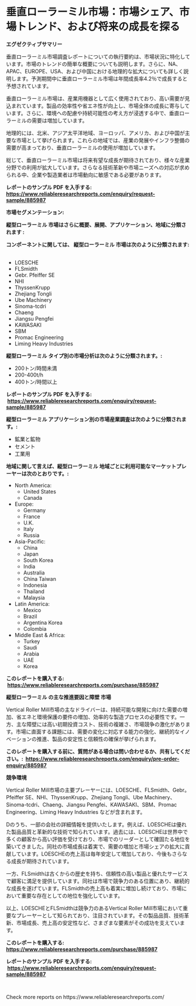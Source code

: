 <p><h1>垂直ローラーミル市場：市場シェア、市場トレンド、および将来の成長を探る</h1></p><p><strong>エグゼクティブサマリー</strong></p>
<p><p>垂直ローラーミル市場調査レポートについての執行要約は、市場状況に特化しています。市場のトレンドの簡単な概要についても説明します。さらに、NA、APAC、EUROPE、USA、および中国における地理的な拡大についても詳しく説明します。予測期間中に垂直ローラーミル市場は年間成長率4.2％で成長すると予想されています。</p><p>垂直ローラーミル市場は、産業用機器として広く使用されており、高い需要が見込まれています。製品の効率性や省エネ性が向上し、市場全体の成長に寄与しています。さらに、環境への配慮や持続可能性の考え方が浸透する中で、垂直ローラーミルの需要は増加しています。</p><p>地理的には、北米、アジア太平洋地域、ヨーロッパ、アメリカ、および中国が主要な市場として挙げられます。これらの地域では、産業の発展やインフラ整備の需要が高まっており、垂直ローラーミルの使用が増加しています。</p><p>総じて、垂直ローラーミル市場は将来有望な成長が期待されており、様々な産業分野での利用が拡大しています。さらなる技術革新や市場ニーズへの対応が求められる中、企業や製造業者は市場動向に敏感である必要があります。</p></p>
<p><strong>レポートのサンプル PDF を入手する: <a href="https://www.reliableresearchreports.com/enquiry/request-sample/885987">https://www.reliableresearchreports.com/enquiry/request-sample/885987</a></strong></p>
<p><strong>市場セグメンテーション:</strong></p>
<p><strong> 縦型ローラーミル 市場はさらに概要、展開、アプリケーション、地域に分類されます :</strong></p>
<p><strong>コンポーネントに関しては、 縦型ローラーミル 市場は次のように分類されます: &nbsp;</strong></p>
<p><ul><li>LOESCHE</li><li>FLSmidth</li><li>Gebr. Pfeiffer SE</li><li>NHI</li><li>ThyssenKrupp</li><li>Zhejiang Tongli</li><li>Ube Machinery</li><li>Sinoma-tcdri</li><li>Chaeng</li><li>Jiangsu Pengfei</li><li>KAWASAKI</li><li>SBM</li><li>Promac Engineering</li><li>Liming Heavy Industries</li></ul></p>
<p><strong> 縦型ローラーミル タイプ別の市場分析は次のように分類されます。:</strong></p>
<p><ul><li>200トン/時間未満</li><li>200-400t/h</li><li>400トン/時間以上</li></ul></p>
<p><strong>レポートのサンプル PDF を入手する: &nbsp;<a href="https://www.reliableresearchreports.com/enquiry/request-sample/885987">https://www.reliableresearchreports.com/enquiry/request-sample/885987</a></strong></p>
<p><strong> 縦型ローラーミル アプリケーション別の市場産業調査は次のように分類されます。:</strong></p>
<p><ul><li>鉱業と鉱物</li><li>セメント</li><li>工業用</li></ul></p>
<p><strong>地域に関して言えば、縦型ローラーミル 地域ごとに利用可能なマーケットプレーヤーは次のとおりです。:</strong></p>
<p><ul>
    <li>
        North America:
        <ul>
            <li>United States</li>
            <li>Canada</li>
        </ul>
    </li>
    <li>
        Europe:
        <ul>
            <li>Germany</li>
            <li>France</li>
            <li>U.K.</li>
            <li>Italy</li>
            <li>Russia</li>
        </ul>
    </li>
    <li>
        Asia-Pacific:
        <ul>
            <li>China</li>
            <li>Japan</li>
            <li>South Korea</li>
            <li>India</li>
            <li>Australia</li>
            <li>China Taiwan</li>
            <li>Indonesia</li>
            <li>Thailand</li>
            <li>Malaysia</li>
        </ul>
    </li>
    <li>
        Latin America:
        <ul>
            <li>Mexico</li>
            <li>Brazil</li>
            <li>Argentina Korea</li>
            <li>Colombia</li>
        </ul>
    </li>
    <li>
        Middle East & Africa:
        <ul>
            <li>Turkey</li>
            <li>Saudi</li>
            <li>Arabia</li>
            <li>UAE</li>
            <li>Korea</li>
        </ul>
    </li>
    </ul></p>
<p><strong>このレポートを購入する: &nbsp;<a href="https://www.reliableresearchreports.com/purchase/885987">https://www.reliableresearchreports.com/purchase/885987</a></strong></p>
<p><strong>縦型ローラーミル の主な推進要因と障壁 市場</strong></p>
<p><p>Vertical Roller Mill市場の主なドライバーは、持続可能な開発に向けた需要の増加、省エネと環境保護の要件の増加、効率的な製造プロセスの必要性です。一方、主な障壁には高い初期投資コスト、技術の複雑さ、市場競争の激化があります。市場に直面する課題には、需要の変化に対応する能力の強化、継続的なイノベーションの推進、製品の安定性と信頼性の確保が挙げられます。</p></p>
<p><strong>このレポートを購入する前に、質問がある場合は問い合わせるか、共有してください。:&nbsp; <a href="https://www.reliableresearchreports.com/enquiry/pre-order-enquiry/885987">https://www.reliableresearchreports.com/enquiry/pre-order-enquiry/885987</a></strong></p>
<p><strong>競争環境</strong></p>
<p><p>Vertical Roller Mill市場の主要プレーヤーには、LOESCHE、FLSmidth、Gebr。Pfeiffer SE、NHI、ThyssenKrupp、Zhejiang Tongli、Ube Machinery、Sinoma-tcdri、Chaeng、Jiangsu Pengfei、KAWASAKI、SBM、Promac Engineering、Liming Heavy Industries などが含まれます。</p><p>Dのうち、一部の会社の詳細情報を提供いたします。例えば、LOESCHEは優れた製品品質と革新的な技術で知られています。過去には、LOESCHEは世界中で多くの顧客から高い評価を受けており、市場でのリーダーとして確固たる地位を築いてきました。同社の市場成長は着実で、需要の増加と市場シェアの拡大に貢献しています。LOESCHEの売上高は毎年安定して増加しており、今後もさらなる成長が期待されています。</p><p>一方、FLSmidthは古くからの歴史を持ち、信頼性の高い製品と優れたサービスで顧客に満足を提供しています。同社は市場で競争力のある位置にあり、継続的な成長を遂げています。FLSmidthの売上高も着実に増加し続けており、市場において重要な存在としての地位を強化しています。</p><p>以上、LOESCHEとFLSmidthは競争力のあるVertical Roller Mill市場において重要なプレーヤーとして知られており、注目されています。その製品品質、技術革新、市場成長、売上高の安定性など、さまざまな要素がその成功を支えています。</p></p>
<p><strong>このレポートを購入する: &nbsp; <a href="https://www.reliableresearchreports.com/purchase/885987">https://www.reliableresearchreports.com/purchase/885987</a></strong></p>
<p><strong>レポートのサンプル PDF を入手する: &nbsp;<a href="https://www.reliableresearchreports.com/enquiry/request-sample/885987">https://www.reliableresearchreports.com/enquiry/request-sample/885987</a></strong><strong></strong></p>
<p>&nbsp;</p>
<p>Check more reports on https://www.reliableresearchreports.com/</p>